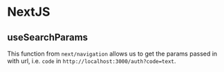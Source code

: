 # NextJS

## useSearchParams

This function from `next/navigation` allows us to get the params passed in with url, i.e. `code` in `http://localhost:3000/auth?code=text`.
